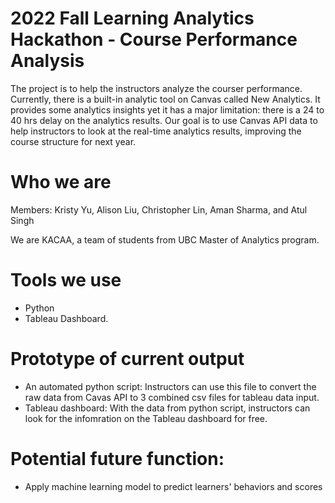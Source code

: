 
# 2022 Fall Learning Analytics Hackathon - Course Performance Analysis
The project is to help the instructors analyze the courser performance. Currently, there is a built-in analytic tool on Canvas called New Analytics. It provides some analytics insights yet it has a major limitation: there is a 24 to 40 hrs delay on the analytics results. Our goal is to use Canvas API data to help instructors to look at the real-time analytics results, improving the course structure for next year.

# Who we are
Members: Kristy Yu, Alison Liu, Christopher Lin, Aman Sharma, and Atul Singh

We are KACAA, a team of students from UBC Master of Analytics program.


# Tools we use
* Python
* Tableau Dashboard.

# Prototype of current output
* An automated python script: Instructors can use this file to convert the raw data from Cavas API to 3 combined csv files for tableau data input.
* Tableau dashboard: With the data from python script, instructors can look for the infomration on the Tableau dashboard for free.

# Potential future function:
* Apply machine learning model to predict learners' behaviors and scores